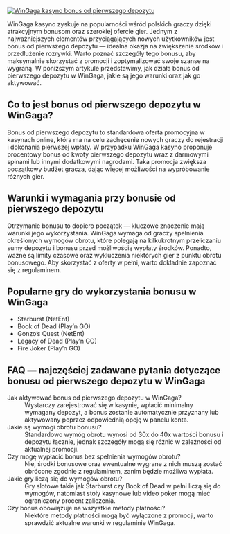 [![WinGaga kasyno bonus od pierwszego depozytu](https://123-caf.pages.dev/gitsignup.png)](https://vrmoo.ru/Bt82HjjY)

<p>WinGaga kasyno zyskuje na popularności wśród polskich graczy dzięki atrakcyjnym bonusom oraz szerokiej ofercie gier. Jednym z najważniejszych elementów przyciągających nowych użytkowników jest bonus od pierwszego depozytu — idealna okazja na zwiększenie środków i przedłużenie rozrywki. Warto poznać szczegóły tego bonusu, aby maksymalnie skorzystać z promocji i zoptymalizować swoje szanse na wygraną. W poniższym artykule przedstawimy, jak działa bonus od pierwszego depozytu w WinGaga, jakie są jego warunki oraz jak go aktywować.</p>  <h2>Co to jest bonus od pierwszego depozytu w WinGaga?</h2> <p>Bonus od pierwszego depozytu to standardowa oferta promocyjna w kasynach online, która ma na celu zachęcenie nowych graczy do rejestracji i dokonania pierwszej wpłaty. W przypadku WinGaga kasyno proponuje procentowy bonus od kwoty pierwszego depozytu wraz z darmowymi spinami lub innymi dodatkowymi nagrodami. Taka promocja zwiększa początkowy budżet gracza, dając więcej możliwości na wypróbowanie różnych gier.</p>  <h2>Warunki i wymagania przy bonusie od pierwszego depozytu</h2> <p>Otrzymanie bonusu to dopiero początek — kluczowe znaczenie mają warunki jego wykorzystania. WinGaga wymaga od graczy spełnienia określonych wymogów obrotu, które polegają na kilkukrotnym przeliczaniu sumy depozytu i bonusu przed możliwością wypłaty środków. Ponadto, ważne są limity czasowe oraz wykluczenia niektórych gier z punktu obrotu bonusowego. Aby skorzystać z oferty w pełni, warto dokładnie zapoznać się z regulaminem.</p>  <h2>Popularne gry do wykorzystania bonusu w WinGaga</h2> <ul>   <li>Starburst (NetEnt)</li>   <li>Book of Dead (Play’n GO)</li>   <li>Gonzo’s Quest (NetEnt)</li>   <li>Legacy of Dead (Play’n GO)</li>   <li>Fire Joker (Play’n GO)</li> </ul>  <h2>FAQ — najczęściej zadawane pytania dotyczące bonusu od pierwszego depozytu w WinGaga</h2> <dl>   <dt>Jak aktywować bonus od pierwszego depozytu w WinGaga?</dt>   <dd>Wystarczy zarejestrować się w kasynie, wpłacić minimalny wymagany depozyt, a bonus zostanie automatycznie przyznany lub aktywowany poprzez odpowiednią opcję w panelu konta.</dd>    <dt>Jakie są wymogi obrotu bonusu?</dt>   <dd>Standardowo wymóg obrotu wynosi od 30x do 40x wartości bonusu i depozytu łącznie, jednak szczegóły mogą się różnić w zależności od aktualnej promocji.</dd>    <dt>Czy mogę wypłacić bonus bez spełnienia wymogów obrotu?</dt>   <dd>Nie, środki bonusowe oraz ewentualne wygrane z nich muszą zostać obrócone zgodnie z regulaminem, zanim będzie możliwa wypłata.</dd>    <dt>Jakie gry liczą się do wymogów obrotu?</dt>   <dd>Gry slotowe takie jak Starburst czy Book of Dead w pełni liczą się do wymogów, natomiast stoły kasynowe lub video poker mogą mieć ograniczony procent zaliczenia.</dd>    <dt>Czy bonus obowiązuje na wszystkie metody płatności?</dt>   <dd>Niektóre metody płatności mogą być wyłączone z promocji, warto sprawdzić aktualne warunki w regulaminie WinGaga.</dd> </dl>